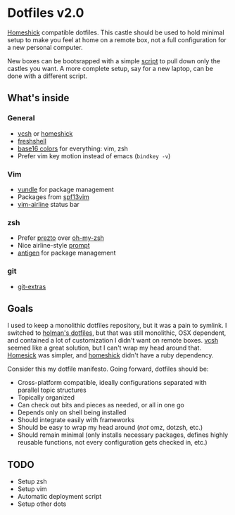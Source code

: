 Dotfiles v2.0
=============

[Homeshick][1] compatible dotfiles. This
castle should be used to hold minimal setup to make you feel at home on a remote
box, not a full configuration for a new personal computer.

New boxes can be bootsrapped with a simple
[script][2] to pull down only the castles
you want. A more complete setup, say for a new laptop, can be done with a
different script.

## What's inside
### General
  - [vcsh][3] or
    [homeshick][4]
  - [freshshell][5]
  - [base16 colors][6] for everything: vim,
    zsh
  - Prefer vim key motion instead of emacs (`bindkey -v`)

### Vim
  - [vundle][7] for package management
  - Packages from [spf13vim][8]
  - [vim-airline][9] status bar

### zsh
  - Prefer [prezto][10] over [oh-my-zsh][11]
  - Nice airline-style [prompt][12]
  - [antigen][13] for package management

### git
  - [git-extras][14]

## Goals
I used to keep a monolithic dotfiles repository, but it was a pain to symlink. I
switched to [holman's dotfiles][15], but that
was still monolithic, OSX dependent, and contained a lot of customization I
didn't want on remote boxes. [vcsh][16] seemed
like a great solution, but I can't wrap my head around that.
[Homesick][17] was simpler, and
[homeshick][18] didn't have a ruby dependency.

Consider this my dotfile manifesto. Going forward, dotfiles should be:

  - Cross-platform compatible, ideally configurations separated with parallel
    topic structures
  - Topically organized
  - Can check out bits and pieces as needed, or all in one go
  - Depends only on shell being installed
  - Should integrate easily with frameworks
  - Should be easy to wrap my head around (*not* omz, dotzsh, etc.)
  - Should remain minimal (only installs necessary packages, defines highly
    reusable functions, not every configuration gets checked in, etc.)

## TODO

  - Setup zsh
  - Setup vim
  - Automatic deployment script
  - Setup other dots


[1]: https://github.com/andsens/homeshick
[2]: https://gist.github.com/andsens/2913223
[3]: https://github.com/RichiH/vcsh
[4]: https://github.com/andsens/homeshick
[5]: http://freshshell.com/
[6]: https://github.com/chriskempson/base16
[7]: https://github.com/gmarik/vundle
[8]: http://vim.spf13.com/
[9]: https://github.com/bling/vim-airline
[10]: https://github.com/sorin-ionescu/prezto
[11]: https://github.com/robbyrussell/oh-my-zsh
[12]: https://github.com/paradox460/prezto/blob/paradox/modules/prompt/functions/prompt_paradox_setup
[13]: https://github.com/zsh-users/antigen
[14]: https://github.com/visionmedia/git-extras
[15]: https://github.com/holman/dotfiles
[16]: http://finance.yahoo.com/q?s=vcsh
[17]: https://github.com/technicalpickles/homesick
[18]: https://github.com/andsens/homeshick
